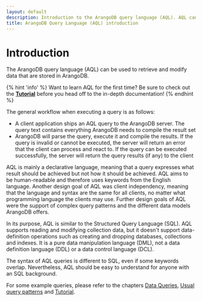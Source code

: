 ```yaml
---
layout: default
description: Introduction to the ArangoDB query language (AQL). AQL can be used to retrieve and modify data that are stored in ArangoDB.
title: ArangoDB Query Language (AQL) introduction 
---
```

Introduction
============

The ArangoDB query language (AQL) can be used to retrieve and modify data that 
are stored in ArangoDB.

{% hint 'info' %}
Want to learn AQL for the first time? Be sure to check out the
[**Tutorial**](tutorial.html) before you head off to the
in-depth documentation!
{% endhint %}

The general workflow when executing a query is as follows:

- A client application ships an AQL query to the ArangoDB server. The query text
  contains everything ArangoDB needs to compile the result set
- ArangoDB will parse the query, execute it and compile the results. If the
  query is invalid or cannot be executed, the server will return an error that
  the client can process and react to. If the query can be executed
  successfully, the server will return the query results (if any) to the client

AQL is mainly a declarative language, meaning that a query expresses what result
should be achieved but not how it should be achieved. AQL aims to be
human-readable and therefore uses keywords from the English language. Another
design goal of AQL was client independency, meaning that the language and syntax
are the same for all clients, no matter what programming language the clients
may use.  Further design goals of AQL were the support of complex query patterns
and the different data models ArangoDB offers.

In its purpose, AQL is similar to the Structured Query Language (SQL). AQL supports 
reading and modifying collection data, but it doesn't support data-definition
operations such as creating and dropping databases, collections and indexes.
It is a pure data manipulation language (DML), not a data definition language
(DDL) or a data control language (DCL).

The syntax of AQL queries is different to SQL, even if some keywords overlap.
Nevertheless, AQL should be easy to understand for anyone with an SQL background.

For some example queries, please refer to the chapters
[Data Queries](data-queries.html),
[Usual query patterns](examples.html)
and [Tutorial](tutorial.html).

